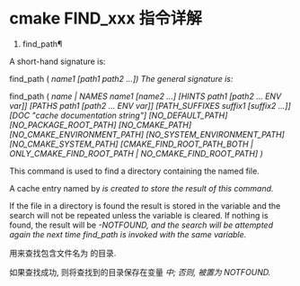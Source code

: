 # cmake FIND_xxx 指令详解 

1. find_path¶  

A short-hand signature is:

find_path (<VAR> name1 [path1 path2 ...])
The general signature is:

find_path (
          <VAR>
          name | NAMES name1 [name2 ...]
          [HINTS path1 [path2 ... ENV var]]
          [PATHS path1 [path2 ... ENV var]]
          [PATH_SUFFIXES suffix1 [suffix2 ...]]
          [DOC "cache documentation string"]
          [NO_DEFAULT_PATH]
          [NO_PACKAGE_ROOT_PATH]
          [NO_CMAKE_PATH]
          [NO_CMAKE_ENVIRONMENT_PATH]
          [NO_SYSTEM_ENVIRONMENT_PATH]
          [NO_CMAKE_SYSTEM_PATH]
          [CMAKE_FIND_ROOT_PATH_BOTH |
           ONLY_CMAKE_FIND_ROOT_PATH |
           NO_CMAKE_FIND_ROOT_PATH]
         )

This command is used to find a directory containing the named file.

A cache entry named by <VAR> is created to store the result of this command. 

If the file in a directory is found the result is stored in the variable and the search will not be repeated unless the variable is cleared. If nothing is found, the result will be <VAR>-NOTFOUND, and the search will be attempted again the next time find_path is invoked with the same variable.

用来查找包含文件名为 <name1> 的目录.   

如果查找成功, 则将查找到的目录保存在变量 <VAR> 中; 否则, <VAR> 被置为 NOTFOUND.   

